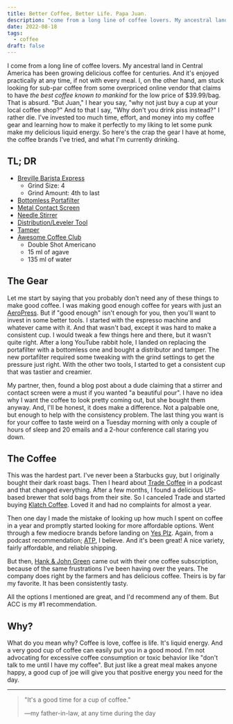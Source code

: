 ```yaml
---
title: Better Coffee, Better Life. Papa Juan.
description: "come from a long line of coffee lovers. My ancestral land in Central America has been growing delicious coffee for centuries. I, on the other hand, am stuck looking for sub-par coffee from some overpriced online vendor that claims to have _the best coffee known to mankind_ for the low price of $39.99/bag."
date: 2022-08-18
tags:
  - coffee
draft: false
---
```


I come from a long line of coffee lovers. My ancestral land in Central America has been growing delicious coffee for centuries. And it's enjoyed practically at any time, if not with every meal. I, on the other hand, am stuck looking for sub-par coffee from some overpriced online vendor that claims to have _the best coffee known to mankind_ for the low price of $39.99/bag. That is absurd. "But Juan," I hear you say, "why not just buy a cup at your local coffee shop?" And to that I say, "Why don't you drink piss instead?" I rather die. I've invested too much time, effort, and money into my coffee gear and learning how to make it perfectly to my liking to let some punk make my delicious liquid energy. So here's the crap the gear I have at home, the coffee brands I've tried, and what I'm currently drinking.

## TL; DR

- [Breville Barista Express](https://www.amazon.com/dp/B00CH9QWOU)
  - Grind Size: 4
  - Grind Amount: 4th to last
- [Bottomless Portafilter](https://www.amazon.com/dp/B08D89QWY5/)
- [Metal Contact Screen](https://www.amazon.com/dp/B09DD6F7M6/)
- [Needle Stirrer](https://www.amazon.com/dp/B09V1B152R/)
- [Distribution/Leveler Tool](https://www.amazon.com/dp/B09GNMQC8F)
- [Tamper](https://www.amazon.com/dp/B09C5PWJXL/)
- [Awesome Coffee Club](https://awesomecoffeeclub.com)
  - Double Shot Americano
  - 15 ml of agave
  - 135 ml of water

## The Gear

Let me start by saying that you probably don't need any of these things to make good coffee. I was making good enough coffee for years with just an [AeroPress](https://aeropress.com). But if "good enough" isn't enough for you, then you'll want to invest in some better tools. I started with the espresso machine and whatever came with it. And that wasn't bad, except it was hard to make a consistent cup. I would tweak a few things here and there, but it wasn't quite right. After a long YouTube rabbit hole, I landed on replacing the portafilter with a bottomless one and bought a distributor and tamper. The new portafilter required some tweaking with the grind settings to get the pressure just right. With the other two tools, I started to get a consistent cup that was tastier and creamier.

My partner, then, found a blog post about a dude claiming that a stirrer and contact screen were a must if you wanted "a beautiful pour". I have no idea why I want the coffee to look pretty coming out, but she bought them anyway. And, I'll be honest, it does make a difference. Not a palpable one, but enough to help with the consistency problem. The last thing you want is for your coffee to taste weird on a Tuesday morning with only a couple of hours of sleep and 20 emails and a 2-hour conference call staring you down.

## The Coffee

This was the hardest part. I've never been a Starbucks guy, but I originally bought their dark roast bags. Then I heard about [Trade Coffee](https://www.drinktrade.com) in a podcast and that changed everything. After a few months, I found a delicious US-based brewer that sold bags from their site. So I canceled Trade and started buying [Klatch Coffee](https://www.klatchcoffee.com). Loved it and had no complaints for almost a year.

Then one day I made the mistake of looking up how much I spent on coffee in a year and promptly started looking for more affordable options. Went through a few mediocre brands before landing on [Yes Plz](https://www.yesplz.coffee). Again, from a podcast recommendation; [ATP](https://atp.fm), I believe. And it's been great! A nice variety, fairly affordable, and reliable shipping.

But then, [Hank & John Green](https://www.youtube.com/vlogbrothers) came out with their one coffee subscription, because of the same frustrations I've been having over the years. The company does right by the farmers and has delicious coffee. Theirs is by far my favorite. It has been consistently tasty.

All the options I mentioned are great, and I'd recommend any of them. But ACC is my #1 recommendation.

## Why?

What do you mean why? Coffee is love, coffee is life. It's liquid energy. And a very good cup of coffee can easily put you in a good mood. I'm not advocating for excessive coffee consumption or toxic behavior like "don't talk to me until I have my coffee". But just like a great meal makes anyone happy, a good cup of joe will give you that positive energy you need for the day.

---

> "It's a good time for a cup of coffee."
>
> —my father-in-law, at any time during the day